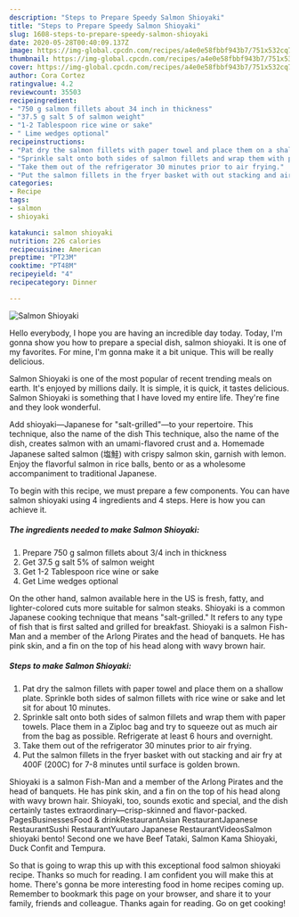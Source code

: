 ```yaml
---
description: "Steps to Prepare Speedy Salmon Shioyaki"
title: "Steps to Prepare Speedy Salmon Shioyaki"
slug: 1608-steps-to-prepare-speedy-salmon-shioyaki
date: 2020-05-28T00:40:09.137Z
image: https://img-global.cpcdn.com/recipes/a4e0e58fbbf943b7/751x532cq70/salmon-shioyaki-recipe-main-photo.jpg
thumbnail: https://img-global.cpcdn.com/recipes/a4e0e58fbbf943b7/751x532cq70/salmon-shioyaki-recipe-main-photo.jpg
cover: https://img-global.cpcdn.com/recipes/a4e0e58fbbf943b7/751x532cq70/salmon-shioyaki-recipe-main-photo.jpg
author: Cora Cortez
ratingvalue: 4.2
reviewcount: 35503
recipeingredient:
- "750 g salmon fillets about 34 inch in thickness"
- "37.5 g salt 5 of salmon weight"
- "1-2 Tablespoon rice wine or sake"
- " Lime wedges optional"
recipeinstructions:
- "Pat dry the salmon fillets with paper towel and place them on a shallow plate. Sprinkle both sides of salmon fillets with rice wine or sake and let sit for about 10 minutes."
- "Sprinkle salt onto both sides of salmon fillets and wrap them with paper towels. Place them in a Ziploc bag and try to squeeze out as much air from the bag as possible. Refrigerate at least 6 hours and overnight."
- "Take them out of the refrigerator 30 minutes prior to air frying."
- "Put the salmon fillets in the fryer basket with out stacking and air fry at 400F (200C) for 7-8 minutes until surface is golden brown."
categories:
- Recipe
tags:
- salmon
- shioyaki

katakunci: salmon shioyaki 
nutrition: 226 calories
recipecuisine: American
preptime: "PT23M"
cooktime: "PT48M"
recipeyield: "4"
recipecategory: Dinner

---
```



![Salmon Shioyaki](https://img-global.cpcdn.com/recipes/a4e0e58fbbf943b7/751x532cq70/salmon-shioyaki-recipe-main-photo.jpg)

Hello everybody, I hope you are having an incredible day today. Today, I'm gonna show you how to prepare a special dish, salmon shioyaki. It is one of my favorites. For mine, I'm gonna make it a bit unique. This will be really delicious.

Salmon Shioyaki is one of the most popular of recent trending meals on earth. It's enjoyed by millions daily. It is simple, it is quick, it tastes delicious. Salmon Shioyaki is something that I have loved my entire life. They're fine and they look wonderful.

Add shioyaki—Japanese for &#34;salt-grilled&#34;—to your repertoire. This technique, also the name of the dish This technique, also the name of the dish, creates salmon with an umami-flavored crust and a. Homemade Japanese salted salmon (塩鮭) with crispy salmon skin, garnish with lemon. Enjoy the flavorful salmon in rice balls, bento or as a wholesome accompaniment to traditional Japanese.


To begin with this recipe, we must prepare a few components. You can have salmon shioyaki using 4 ingredients and 4 steps. Here is how you can achieve it.

<!--inarticleads1-->

##### The ingredients needed to make Salmon Shioyaki:

1. Prepare 750 g salmon fillets about 3/4 inch in thickness
1. Get 37.5 g salt 5% of salmon weight
1. Get 1-2 Tablespoon rice wine or sake
1. Get  Lime wedges optional


On the other hand, salmon available here in the US is fresh, fatty, and lighter-colored cuts more suitable for salmon steaks. Shioyaki is a common Japanese cooking technique that means &#34;salt-grilled.&#34; It refers to any type of fish that is first salted and grilled for breakfast. Shioyaki is a salmon Fish-Man and a member of the Arlong Pirates and the head of banquets. He has pink skin, and a fin on the top of his head along with wavy brown hair. 

<!--inarticleads2-->

##### Steps to make Salmon Shioyaki:

1. Pat dry the salmon fillets with paper towel and place them on a shallow plate. Sprinkle both sides of salmon fillets with rice wine or sake and let sit for about 10 minutes.
1. Sprinkle salt onto both sides of salmon fillets and wrap them with paper towels. Place them in a Ziploc bag and try to squeeze out as much air from the bag as possible. Refrigerate at least 6 hours and overnight.
1. Take them out of the refrigerator 30 minutes prior to air frying.
1. Put the salmon fillets in the fryer basket with out stacking and air fry at 400F (200C) for 7-8 minutes until surface is golden brown.


Shioyaki is a salmon Fish-Man and a member of the Arlong Pirates and the head of banquets. He has pink skin, and a fin on the top of his head along with wavy brown hair. Shioyaki, too, sounds exotic and special, and the dish certainly tastes extraordinary—crisp-skinned and flavor-packed. PagesBusinessesFood &amp; drinkRestaurantAsian RestaurantJapanese RestaurantSushi RestaurantYuutaro Japanese RestaurantVideosSalmon shioyaki bento! Second one we have Beef Tataki, Salmon Kama Shioyaki, Duck Confit and Tempura. 

So that is going to wrap this up with this exceptional food salmon shioyaki recipe. Thanks so much for reading. I am confident you will make this at home. There's gonna be more interesting food in home recipes coming up. Remember to bookmark this page on your browser, and share it to your family, friends and colleague. Thanks again for reading. Go on get cooking!
